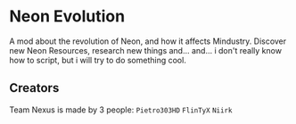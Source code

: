 # Neon Evolution
A mod about the revolution of Neon, and how it affects Mindustry. Discover new Neon Resources, research new things and... and... i don't really know how to script, but i will try to do something cool.
## Creators
Team Nexus is made by 3 people:
`Pietro303HD`
`FlinTyX`
`Niirk`

